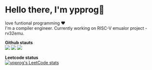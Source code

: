 # Hello there, I'm ypprog👋

 love funtional programming  :heart:<br>
I'm a compiler engineer. Currently working on RISC-V emualor project - rv32emu.<br>

**Github stauts**<br>
![](https://raw.githubusercontent.com/ypprog/ypprog/master/profile-summary-card-output/nord_bright/0-profile-details.svg)
![](https://raw.githubusercontent.com/ypprog/ypprog/master/profile-summary-card-output/nord_bright/1-repos-per-language.svg)
![](https://raw.githubusercontent.com/ypprog/ypprog/master/profile-summary-card-output/nord_bright/3-stats.svg)


**Leetcode status**<br>
[![ypprog's LeetCode stats](https://leetcode-stats-six.vercel.app/?username=ypprog)](https://github.com/KnlnKS/leetcode-stats)
